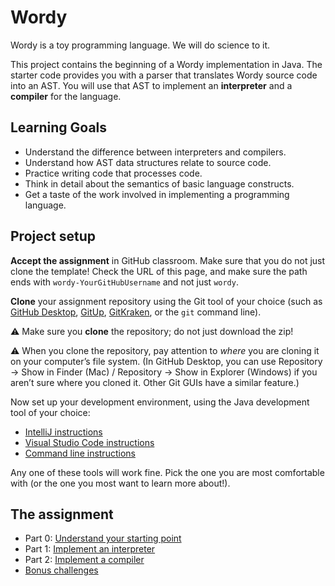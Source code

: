 # Wordy

Wordy is a toy programming language. We will do science to it.

This project contains the beginning of a Wordy implementation in Java. The starter code provides you with a parser that translates Wordy source code into an AST. You will use that AST to implement an **interpreter** and a **compiler** for the language.


## Learning Goals

- Understand the difference between interpreters and compilers.
- Understand how AST data structures relate to source code.
- Practice writing code that processes code.
- Think in detail about the semantics of basic language constructs.
- Get a taste of the work involved in implementing a programming language.


## Project setup

**Accept the assignment** in GitHub classroom. Make sure that you do not just clone the template! Check the URL of this page, and make sure the path ends with `wordy-YourGitHubUsername` and not just `wordy`.

**Clone** your assignment repository using the Git tool of your choice (such as [GitHub Desktop](https://desktop.github.com), [GitUp](https://gitup.co), [GitKraken](https://www.gitkraken.com), or the `git` command line).

⚠️ Make sure you **clone** the repository; do not just download the zip!

⚠️ When you clone the repository, pay attention to _where_ you are cloning it on your computer’s file system. (In GitHub Desktop, you can use Repository → Show in Finder (Mac) / Repository → Show in Explorer (Windows) if you aren’t sure where you cloned it. Other Git GUIs have a similar feature.)

Now set up your development environment, using the Java development tool of your choice:

- [IntelliJ instructions](docs/setup-intellij.md)
- [Visual Studio Code instructions](docs/setup-vs-code.md)
- [Command line instructions](docs/setup-command-line.md)

Any one of these tools will work fine. Pick the one you are most comfortable with (or the one you most want to learn more about!).


## The assignment

- Part 0: [Understand your starting point](docs/0-starting-point.md)
- Part 1: [Implement an interpreter](docs/1-interpreter.md)
- Part 2: [Implement a compiler](docs/2-compiler.md)
- [Bonus challenges](3-bonus.md)
